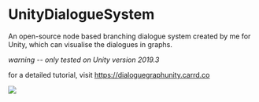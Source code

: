 # UnityDialogueSystem
An open-source node based branching dialogue system created by me for Unity, which can visualise the dialogues in graphs.

*warning -- only tested on Unity version 2019.3*

for a detailed tutorial, visit https://dialoguegraphunity.carrd.co

<img src="https://dialoguegraphunity.carrd.co/assets/images/image01.jpg?v87118050770951">

